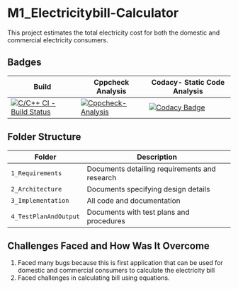 # M1_Electricitybill-Calculator
This project estimates the total electricity cost for both the domestic and commercial electricity consumers.


## Badges

Build | Cppcheck Analysis | Codacy- Static Code Analysis
-----------------| -----------------| --------------------------
[![C/C++ CI - Build Status](https://github.com/Pranesh-here/M1_Electricitybill-Calculator/actions/workflows/c-cpp.yml/badge.svg)](https://github.com/Pranesh-here/M1_Electricitybill-Calculator/actions/workflows/c-cpp.yml) | [![Cppcheck-Analysis](https://github.com/Pranesh-here/M1_Electricitybill-Calculator/actions/workflows/cppcheck-analysis.yml/badge.svg)](https://github.com/Pranesh-here/M1_Electricitybill-Calculator/actions/workflows/cppcheck-analysis.yml) | [![Codacy Badge](https://app.codacy.com/project/badge/Grade/4b69b152444744fca59f23ac4332f730)](https://www.codacy.com/gh/Pranesh-here/M1_Electricitybill-Calculator/dashboard?utm_source=github.com&amp;utm_medium=referral&amp;utm_content=Pranesh-here/M1_Electricitybill-Calculator&amp;utm_campaign=Badge_Grade)


## Folder Structure
Folder             | Description
-------------------| -----------------------------------------
`1_Requirements`   | Documents detailing requirements and research
`2_Architecture`         | Documents specifying design details
`3_Implementation` | All code and documentation
`4_TestPlanAndOutput`      | Documents with test plans and procedures


## Challenges Faced and How Was It Overcome

1. Faced many bugs because this is first application that can be used for domestic and commercial consumers to calculate the electricity bill
2. Faced challenges in calculating bill using equations.
